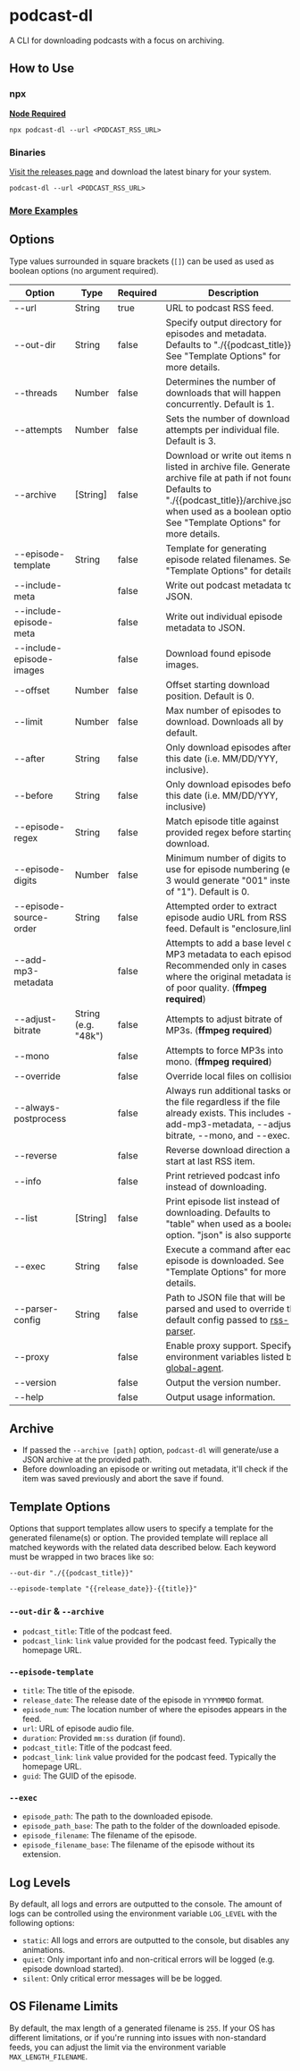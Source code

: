 # podcast-dl

A CLI for downloading podcasts with a focus on archiving.

## How to Use

### npx

**[Node Required](https://nodejs.org/en/)**

`npx podcast-dl --url <PODCAST_RSS_URL>`

### Binaries

[Visit the releases page](https://github.com/lightpohl/podcast-dl/releases) and download the latest binary for your system.

`podcast-dl --url <PODCAST_RSS_URL>`

### [More Examples](./docs/examples.md)

## Options

Type values surrounded in square brackets (`[]`) can be used as used as boolean options (no argument required).

| Option                   | Type                | Required | Description                                                                                                                                                                                                                 |
| ------------------------ | ------------------- | -------- | --------------------------------------------------------------------------------------------------------------------------------------------------------------------------------------------------------------------------- |
| --url                    | String              | true     | URL to podcast RSS feed.                                                                                                                                                                                                    |
| --out-dir                | String              | false    | Specify output directory for episodes and metadata. Defaults to "./{{podcast_title}}". See "Template Options" for more details.                                                                                             |
| --threads                | Number              | false    | Determines the number of downloads that will happen concurrently. Default is 1.                                                                                                                                             |
| --attempts               | Number              | false    | Sets the number of download attempts per individual file. Default is 3.                                                                                                                                                     |
| --archive                | [String]            | false    | Download or write out items not listed in archive file. Generates archive file at path if not found. Defaults to "./{{podcast_title}}/archive.json" when used as a boolean option. See "Template Options" for more details. |
| --episode-template       | String              | false    | Template for generating episode related filenames. See "Template Options" for details.                                                                                                                                      |
| --include-meta           |                     | false    | Write out podcast metadata to JSON.                                                                                                                                                                                         |
| --include-episode-meta   |                     | false    | Write out individual episode metadata to JSON.                                                                                                                                                                              |
| --include-episode-images |                     | false    | Download found episode images.                                                                                                                                                                                              |
| --offset                 | Number              | false    | Offset starting download position. Default is 0.                                                                                                                                                                            |
| --limit                  | Number              | false    | Max number of episodes to download. Downloads all by default.                                                                                                                                                               |
| --after                  | String              | false    | Only download episodes after this date (i.e. MM/DD/YYY, inclusive).                                                                                                                                                         |
| --before                 | String              | false    | Only download episodes before this date (i.e. MM/DD/YYY, inclusive)                                                                                                                                                         |
| --episode-regex          | String              | false    | Match episode title against provided regex before starting download.                                                                                                                                                        |
| --episode-digits         | Number              | false    | Minimum number of digits to use for episode numbering (e.g. 3 would generate "001" instead of "1"). Default is 0.                                                                                                           |
| --episode-source-order   | String              | false    | Attempted order to extract episode audio URL from RSS feed. Default is "enclosure,link".                                                                                                                                    |
| --add-mp3-metadata       |                     | false    | Attempts to add a base level of MP3 metadata to each episode. Recommended only in cases where the original metadata is of poor quality. (**ffmpeg required**)                                                               |
| --adjust-bitrate         | String (e.g. "48k") | false    | Attempts to adjust bitrate of MP3s. (**ffmpeg required**)                                                                                                                                                                   |
| --mono                   |                     | false    | Attempts to force MP3s into mono. (**ffmpeg required**)                                                                                                                                                                     |
| --override               |                     | false    | Override local files on collision.                                                                                                                                                                                          |
| --always-postprocess     |                     | false    | Always run additional tasks on the file regardless if the file already exists. This includes --add-mp3-metadata, --adjust-bitrate, --mono, and --exec.                                                                      |
| --reverse                |                     | false    | Reverse download direction and start at last RSS item.                                                                                                                                                                      |
| --info                   |                     | false    | Print retrieved podcast info instead of downloading.                                                                                                                                                                        |
| --list                   | [String]            | false    | Print episode list instead of downloading. Defaults to "table" when used as a boolean option. "json" is also supported.                                                                                                     |
| --exec                   | String              | false    | Execute a command after each episode is downloaded. See "Template Options" for more details.                                                                                                                                |
| --parser-config          | String              | false    | Path to JSON file that will be parsed and used to override the default config passed to [rss-parser](https://github.com/rbren/rss-parser#xml-options).                                                                      |
| --proxy                  |                     | false    | Enable proxy support. Specify environment variables listed by [global-agent](https://github.com/gajus/global-agent#environment-variables).                                                                                  |
| --version                |                     | false    | Output the version number.                                                                                                                                                                                                  |
| --help                   |                     | false    | Output usage information.                                                                                                                                                                                                   |

## Archive

- If passed the `--archive [path]` option, `podcast-dl` will generate/use a JSON archive at the provided path.
- Before downloading an episode or writing out metadata, it'll check if the item was saved previously and abort the save if found.

## Template Options

Options that support templates allow users to specify a template for the generated filename(s) or option. The provided template will replace all matched keywords with the related data described below. Each keyword must be wrapped in two braces like so:

`--out-dir "./{{podcast_title}}"`

`--episode-template "{{release_date}}-{{title}}"`

### `--out-dir` & `--archive`

- `podcast_title`: Title of the podcast feed.
- `podcast_link`: `link` value provided for the podcast feed. Typically the homepage URL.

### `--episode-template`

- `title`: The title of the episode.
- `release_date`: The release date of the episode in `YYYYMMDD` format.
- `episode_num`: The location number of where the episodes appears in the feed.
- `url`: URL of episode audio file.
- `duration`: Provided `mm:ss` duration (if found).
- `podcast_title`: Title of the podcast feed.
- `podcast_link`: `link` value provided for the podcast feed. Typically the homepage URL.
- `guid`: The GUID of the episode.

### `--exec`

- `episode_path`: The path to the downloaded episode.
- `episode_path_base`: The path to the folder of the downloaded episode.
- `episode_filename`: The filename of the episode.
- `episode_filename_base`: The filename of the episode without its extension.

## Log Levels

By default, all logs and errors are outputted to the console. The amount of logs can be controlled using the environment variable `LOG_LEVEL` with the following options:

- `static`: All logs and errors are outputted to the console, but disables any animations.
- `quiet`: Only important info and non-critical errors will be logged (e.g. episode download started).
- `silent`: Only critical error messages will be be logged.

## OS Filename Limits

By default, the max length of a generated filename is `255`. If your OS has different limitations, or if you're running into issues with non-standard feeds, you can adjust the limit via the environment variable `MAX_LENGTH_FILENAME`.
